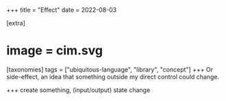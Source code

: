 +++
title = "Effect"
date = 2022-08-03

[extra]
#  image = cim.svg
[taxonomies]
   tags = ["ubiquitous-language", "library", "concept"]
+++
Or side-effect, an idea that something outside my direct control could change.

+++
create something, (input/output)
state change
